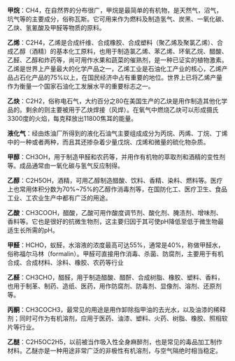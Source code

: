 
**甲烷**：CH4，在自然界的分布很广，甲烷是最简单的有机物，是天然气，沼气，坑气等的主要成分，俗称瓦斯。它可用来作为燃料及制造氢气、炭黑、一氧化碳、乙炔、氢氰酸及甲醛等物质的原料。

**乙烯**：C2H4，乙烯是合成纤维、合成橡胶、合成塑料（聚乙烯及聚氯乙烯）、合成乙醇（酒精）的基本化工原料，也用于制造氯乙烯、苯乙烯、环氧乙烷、醋酸、乙醛、乙醇和炸药等，尚可用作水果和蔬菜的催熟剂，是一种已证实的植物激素。
乙烯是世界上产量最大的化学产品之一，乙烯工业是石油化工产业的核心，乙烯产品占石化产品的75%以上，在国民经济中占有重要的地位。世界上已将乙烯产量作为衡量一个国家石油化工发展水平的重要标志之一。

**乙炔**：C2H2，俗称电石气，大约百分之80在美国生产的乙炔是用作制造其他化学品的。剩余的则主要被用于乙炔焊接（风焊）。在氧气中燃烧乙炔可以形成摄氏3300度的火焰，每克释放出11800焦耳的能量。

**液化气**：经由炼油厂所得到的液化石油气主要组成成分为丙烷、丙烯、丁烷、丁烯中的一种或者两种，而且其还掺杂着少量戊烷、戊烯和微量的硫化物杂质。

**甲醇**：CH3OH，用于制造甲醛和农药等，并用作有机物的萃取剂和酒精的变性剂等。成品通常由一氧化碳与氢气反应制得。

**乙醇**：C2H5OH，酒精，可用乙醇制造醋酸、饮料、香精、染料、燃料等。医疗上也常用体积分数为70%~75%的乙醇作消毒剂等，在国防化工、医疗卫生、食品工业、工农业生产中都有广泛的用途。

**乙酸**：CH3COOH，醋酸，乙酸可用作酸度调节剂、酸化剂、腌渍剂、增味剂、香料等。它也是很好的抗微生物剂，这主要归因于其可使pH降低至低于微生物最适生长所需的pH。

**甲醛**：HCHO，蚁醛，水溶液的浓度最高可达55%，通常是40%，称做甲醛水，俗称福尔马林（formalin）。甲醛可直接用作消毒、杀菌、防腐剂，主要用于有机合成、合成材料、涂料、橡胶、农药等行业

**乙醛**：CH3CHO，醋醛，用于制造醋酸、醋酐、合成树脂、橡胶、塑料、香料，也用于制革、制药、造纸、医药，用作防腐剂、防毒剂、显像剂、溶剂、还原剂等。

**丙酮**：CH3COCH3，最常见的用途是用作卸除指甲油的去光水，以及油漆的稀释剂；同时可作为有机溶剂，应用于医药、油漆、塑料、火药、树脂、橡胶、照相软片等行业。

**乙醚**：C2H5OC2H5，以前被当作吸入性全身麻醉剂，也是常见的毒品加工制作材料。乙醚亦是一种用途非常广泛的非极性有机溶剂，与空气隔绝时相当稳定。
